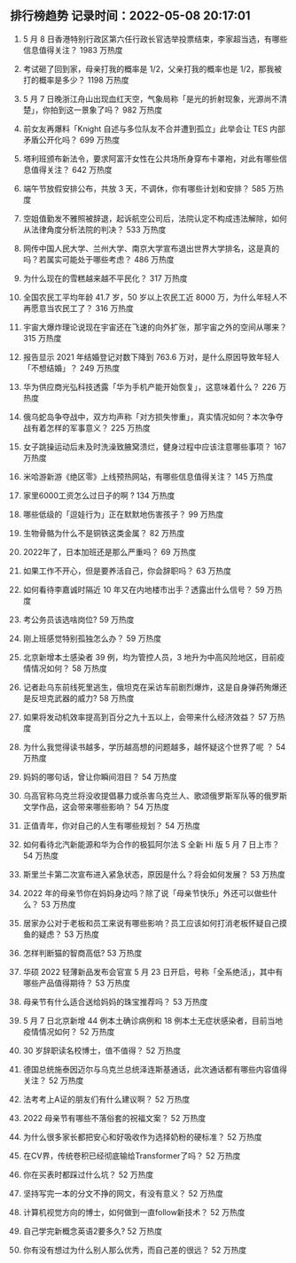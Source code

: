 
## 排行榜趋势 记录时间：2022-05-08 20:17:01
  
  1. 5 月 8 日香港特别行政区第六任行政长官选举投票结束，李家超当选，有哪些信息值得关注？ 1983 万热度
    
  2. 考试砸了回到家，母亲打我的概率是 1/2，父亲打我的概率也是 1/2，那我被打的概率是多少？ 1198 万热度
    
  3. 5 月 7 日晚浙江舟山出现血红天空，气象局称「是光的折射现象，光源尚不清楚」，你拍到这一景象了吗？ 982 万热度
    
  4. 前女友再爆料「Knight 自述与多位队友不合并遭到孤立」此举会让 TES 内部矛盾公开化吗？ 699 万热度
    
  5. 塔利班颁布新法令，要求阿富汗女性在公共场所身穿布卡罩袍，对此有哪些信息值得关注？ 642 万热度
    
  6. 端午节放假安排公布，共放 3 天，不调休，你有哪些计划和安排？ 585 万热度
    
  7. 空姐值勤发不雅照被辞退，起诉航空公司后，法院认定不构成违法解除，如何从法律角度分析法院的判决？ 533 万热度
    
  8. 网传中国人民大学、兰州大学、南京大学宣布退出世界大学排名，这是真的吗？若属实可能处于哪些考虑？ 486 万热度
    
  9. 为什么现在的雪糕越来越不平民化？ 317 万热度
    
  10. 全国农民工平均年龄 41.7 岁，50 岁以上农民工近 8000 万，为什么年轻人不再愿意当农民工了？ 316 万热度
    
  11. 宇宙大爆炸理论说现在宇宙还在飞速的向外扩张，那宇宙之外的空间从哪来？ 315 万热度
    
  12. 报告显示 2021 年结婚登记对数下降到 763.6 万对，是什么原因导致年轻人「不想结婚」？ 249 万热度
    
  13. 华为供应商光弘科技透露「华为手机产能开始恢复」，这意味着什么？ 226 万热度
    
  14. 俄乌蛇岛争夺战中，双方均声称「对方损失惨重」，真实情况如何？本次争夺战有着怎样的军事意义？ 225 万热度
    
  15. 女子跳操运动后未及时洗澡致腋窝溃烂，健身过程中应该注意哪些事项？ 167 万热度
    
  16. 米哈游新游《绝区零》上线预热网站，有哪些信息值得关注？ 145 万热度
    
  17. 家里6000工资怎么过日子的啊 ? 134 万热度
    
  18. 哪些低级的「逗娃行为」正在默默地伤害孩子？ 99 万热度
    
  19. 生物骨骼为什么不是铜铁这类金属？ 82 万热度
    
  20. 2022年了，日本加班还是那么严重吗？ 69 万热度
    
  21. 如果工作不开心，但是要养活自己，你会辞职吗？ 63 万热度
    
  22. 如何看待李嘉诚时隔近 10 年又在内地楼市出手？透露出什么信号？ 59 万热度
    
  23. 考公务员该选啥岗位? 59 万热度
    
  24. 刚上班感觉特别孤独怎么办？ 59 万热度
    
  25. 北京新增本土感染者 39 例，均为管控人员，3 地升为中高风险地区，目前疫情情况如何？ 58 万热度
    
  26. 记者赴乌东前线死里逃生，俄坦克在采访车前剧烈爆炸，这是自身弹药殉爆还是反坦克武器的威力? 58 万热度
    
  27. 如果将发动机效率提高到百分之九十五以上，会带来什么经济效益？ 57 万热度
    
  28. 为什么我觉得读书越多，学历越高想的问题越多，越怀疑这个世界了呢 ？ 54 万热度
    
  29. 妈妈的哪句话，曾让你瞬间泪目？ 54 万热度
    
  30. 乌高官称乌克兰将没收提倡暴力或杀害乌克兰人、歌颂俄罗斯军队等的俄罗斯文学作品，这会带来哪些影响？ 54 万热度
    
  31. 正值青年，你对自己的人生有哪些规划？ 54 万热度
    
  32. 如何看待北汽新能源和华为合作的极狐阿尔法 S 全新 Hi 版 5 月 7 日上市？ 54 万热度
    
  33. 斯里兰卡第二次宣布进入紧急状态，原因是什么？将会如何发展？ 53 万热度
    
  34. 2022 年的母亲节你在妈妈身边吗？除了说「母亲节快乐」外还可以做些什么？ 53 万热度
    
  35. 居家办公对于老板和员工来说有哪些影响？员工应该如何打消老板怀疑自己摸鱼的疑虑？ 53 万热度
    
  36. 怎样判断猫的智商高低? 53 万热度
    
  37. 华硕 2022 轻薄新品发布会官宣 5 月 23 日开启，号称「全系绝活」，其中有哪些产品值得期待？ 53 万热度
    
  38. 母亲节有什么适合送给妈妈的珠宝推荐吗？ 53 万热度
    
  39. 5 月 7 日北京新增 44 例本土确诊病例和 18 例本土无症状感染者，目前当地疫情情况如何？ 52 万热度
    
  40. 30 岁辞职读名校博士，值不值得？ 52 万热度
    
  41. 德国总统施泰因迈尔与乌克兰总统泽连斯基通话，此次通话都有哪些内容值得关注？ 52 万热度
    
  42. 法考考上A证的朋友们有什么建议啊？ 52 万热度
    
  43. 2022 母亲节有哪些不落俗套的祝福文案？ 52 万热度
    
  44. 为什么很多家长都把安心和好吸收作为选择奶粉的硬标准？ 52 万热度
    
  45. 在CV界，传统卷积已经彻底输给Transformer了吗？ 52 万热度
    
  46. 你在买表时都踩过什么坑？ 52 万热度
    
  47. 坚持写完一本的分文不挣的网文，有没有意义？ 52 万热度
    
  48. 计算机视觉方向的博士，如何做到一直follow新技术？ 52 万热度
    
  49. 自己学完新概念英语2要多久? 52 万热度
    
  50. 你有没有想过为什么别人那么优秀，而自己差的很远？ 52 万热度
    